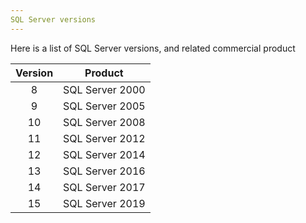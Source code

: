 ```yaml
---
SQL Server versions
---
```


Here is a list of SQL Server versions, and related commercial product

| Version | Product         |
| :------:| --------------- |
| 8       | SQL Server 2000 |
| 9       | SQL Server 2005 |
| 10      | SQL Server 2008 |
| 11      | SQL Server 2012 |
| 12      | SQL Server 2014 |
| 13      | SQL Server 2016 |
| 14      | SQL Server 2017 |
| 15      | SQL Server 2019 |